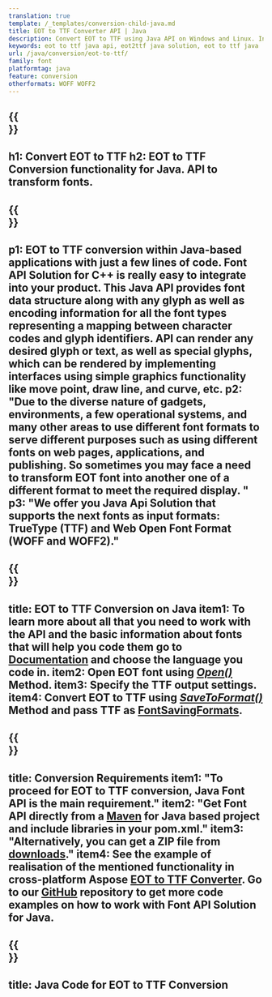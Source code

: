 ```yaml
---
translation: true
template: /_templates/conversion-child-java.md
title: EOT to TTF Converter API | Java 
description: Convert EOT to TTF using Java API on Windows and Linux. Integrate this native EOT to TTF font conversion functionality into your own solution.
keywords: eot to ttf java api, eot2ttf java solution, eot to ttf java
url: /java/conversion/eot-to-ttf/
family: font
platformtag: java
feature: conversion
otherformats: WOFF WOFF2
---
```


{{<section banner>}}
---
h1: Convert EOT to TTF
h2: EOT to TTF Conversion functionality for Java. API to transform fonts.
---

{{<section overview>}}
---
p1: EOT to TTF conversion within Java-based applications with just a few lines of code. Font API Solution for С++ is really easy to integrate into your product.  This Java API provides font data structure along with any glyph as well as encoding information for all the font types representing a mapping between character codes and glyph identifiers. API can render any desired glyph or text, as well as special glyphs, which can be rendered by implementing interfaces using simple graphics functionality like move point, draw line, and curve, etc.
p2: "Due to the diverse nature of gadgets, environments, a few operational systems, and many other areas to use different font formats to serve different purposes such as using different fonts on web pages, applications, and publishing. So sometimes you may face a need to transform EOT font into another one of a different format to meet the required display. "
p3: "We offer you Java Api Solution that supports the next fonts as input formats: TrueType (TTF) and Web Open Font Format (WOFF and WOFF2)."
---

{{<section feature1>}}
---
title: EOT to TTF Conversion on Java
item1: To learn more about all that you need to work with the API and the basic information about fonts that will help you code them go to  [Documentation](https://docs.aspose.com/font/) and choose the language you code in.
item2: Open EOT font using [*Open()*](https://reference.aspose.com/font/java/com.aspose.font/Font#open-com.aspose.font.FontDefinition-) Method.
item3: Specify the TTF output settings.
item4: Convert EOT to TTF using [*SaveToFormat()*](https://reference.aspose.com/font/java/com.aspose.font/Font#saveToFormat-java.io.OutputStream-com.aspose.font.FontSavingFormats-) Method and pass TTF as [FontSavingFormats](https://reference.aspose.com/font/java/com.aspose.font/FontSavingFormats).
---

{{<section feature2>}}
---
title: Conversion Requirements
item1: "To proceed for EOT to TTF conversion, Java Font API is the main requirement."
item2: "Get Font API directly from a [Maven](https://repository.aspose.com/webapp/#/artifacts/browse/tree/General/repo/com/aspose/aspose-font) for Java based project and include libraries in your pom.xml."
item3: "Alternatively, you can get a ZIP file from [downloads](https://releases.aspose.com/font/java/)."
item4: See the example of realisation of the mentioned functionality in cross-platform Aspose [EOT to TTF Converter](https://products.aspose.app/font/conversion/eot-to-ttf). Go to our [GitHub](https://github.com/aspose-font/Aspose.Font-Documentation/tree/master/java-examples) repository to get more code examples on how to work with Font API Solution for Java.
---

{{<section codeexample>}}
---
title: Java Code for EOT to TTF Conversion
---